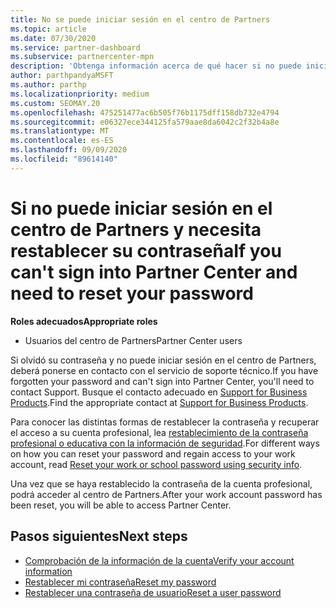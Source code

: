 ```yaml
---
title: No se puede iniciar sesión en el centro de Partners
ms.topic: article
ms.date: 07/30/2020
ms.service: partner-dashboard
ms.subservice: partnercenter-mpn
description: 'Obtenga información acerca de qué hacer si no puede iniciar sesión en el centro de Partners: incluye información sobre el restablecimiento de la contraseña de la cuenta profesional o la contraseña de la cuenta educativa si la ha olvidado.'
author: parthpandyaMSFT
ms.author: parthp
ms.localizationpriority: medium
ms.custom: SEOMAY.20
ms.openlocfilehash: 475251477ac6b505f76b1175dff158db732e4794
ms.sourcegitcommit: e06327ece344125fa579aae8da6042c2f32b4a8e
ms.translationtype: MT
ms.contentlocale: es-ES
ms.lasthandoff: 09/09/2020
ms.locfileid: "89614140"
---
```

# <a name="if-you-cant-sign-into-partner-center-and-need-to-reset-your-password"></a><span data-ttu-id="842c1-103">Si no puede iniciar sesión en el centro de Partners y necesita restablecer su contraseña</span><span class="sxs-lookup"><span data-stu-id="842c1-103">If you can't sign into Partner Center and need to reset your password</span></span>

<span data-ttu-id="842c1-104">**Roles adecuados**</span><span class="sxs-lookup"><span data-stu-id="842c1-104">**Appropriate roles**</span></span>

- <span data-ttu-id="842c1-105">Usuarios del centro de Partners</span><span class="sxs-lookup"><span data-stu-id="842c1-105">Partner Center users</span></span>

<span data-ttu-id="842c1-106">Si olvidó su contraseña y no puede iniciar sesión en el centro de Partners, deberá ponerse en contacto con el servicio de soporte técnico.</span><span class="sxs-lookup"><span data-stu-id="842c1-106">If you have forgotten your password and can't sign into Partner Center, you'll need to contact Support.</span></span> <span data-ttu-id="842c1-107">Busque el contacto adecuado en [Support for Business Products](https://docs.microsoft.com/microsoft-365/admin/contact-support-for-business-products).</span><span class="sxs-lookup"><span data-stu-id="842c1-107">Find the appropriate contact at [Support for Business Products](https://docs.microsoft.com/microsoft-365/admin/contact-support-for-business-products).</span></span> 

<span data-ttu-id="842c1-108">Para conocer las distintas formas de restablecer la contraseña y recuperar el acceso a su cuenta profesional, lea [restablecimiento de la contraseña profesional o educativa con la información de seguridad](https://docs.microsoft.com/azure/active-directory/user-help/active-directory-passwords-update-your-own-password#how-to-change-your-password).</span><span class="sxs-lookup"><span data-stu-id="842c1-108">For different ways on how you can reset your password and regain access to your work account, read [Reset your work or school password using security info](https://docs.microsoft.com/azure/active-directory/user-help/active-directory-passwords-update-your-own-password#how-to-change-your-password).</span></span>

<span data-ttu-id="842c1-109">Una vez que se haya restablecido la contraseña de la cuenta profesional, podrá acceder al centro de Partners.</span><span class="sxs-lookup"><span data-stu-id="842c1-109">After your work account password has been reset, you will be able to access Partner Center.</span></span> 

## <a name="next-steps"></a><span data-ttu-id="842c1-110">Pasos siguientes</span><span class="sxs-lookup"><span data-stu-id="842c1-110">Next steps</span></span>

- [<span data-ttu-id="842c1-111">Comprobación de la información de la cuenta</span><span class="sxs-lookup"><span data-stu-id="842c1-111">Verify your account information</span></span>](verification-responses.md)
- [<span data-ttu-id="842c1-112">Restablecer mi contraseña</span><span class="sxs-lookup"><span data-stu-id="842c1-112">Reset my password</span></span>](reset-my-pasword.md)
- [<span data-ttu-id="842c1-113">Restablecer una contraseña de usuario</span><span class="sxs-lookup"><span data-stu-id="842c1-113">Reset a user password</span></span>](reset-a-user-password.md)

